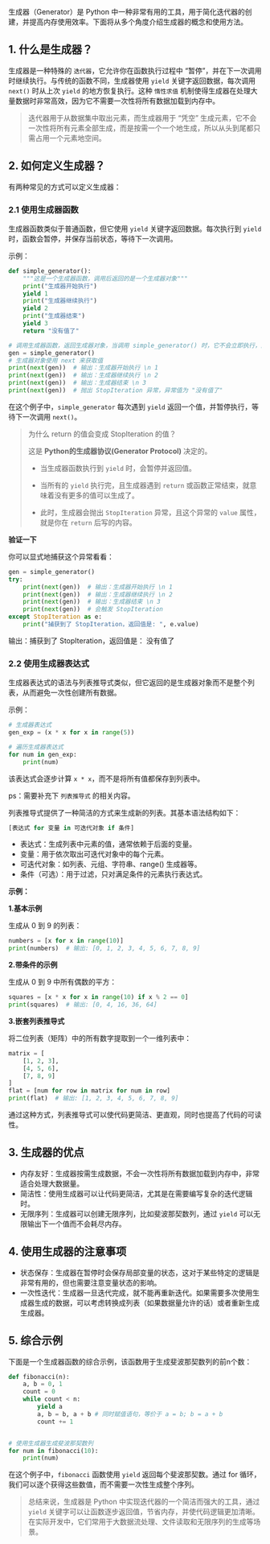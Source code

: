 生成器（Generator）是 Python 中一种非常有用的工具，用于简化迭代器的创建，并提高内存使用效率。下面将从多个角度介绍生成器的概念和使用方法。

## 1. 什么是生成器？

生成器是一种特殊的 `迭代器`，它允许你在函数执行过程中 “暂停”，并在下一次调用时继续执行。与传统的函数不同，生成器使用 `yield` 关键字返回数据，每次调用 `next()` 时从上次 `yield` 的地方恢复执行。这种 `惰性求值` 机制使得生成器在处理大量数据时非常高效，因为它不需要一次性将所有数据加载到内存中。

> 迭代器用于从数据集中取出元素，而生成器用于 “凭空” 生成元素，它不会一次性将所有元素全部生成，而是按需一个一个地生成，所以从头到尾都只需占用一个元素地空间。

## 2. 如何定义生成器？

有两种常见的方式可以定义生成器：

### 2.1 使用生成器函数

生成器函数类似于普通函数，但它使用 `yield` 关键字返回数据。每次执行到 `yield` 时，函数会暂停，并保存当前状态，等待下一次调用。

示例：

```python
def simple_generator():
    """这是一个生成器函数，调用后返回的是一个生成器对象"""
    print("生成器开始执行")
    yield 1
    print("生成器继续执行")
    yield 2
    print("生成器结束")
    yield 3
    return "没有值了"

# 调用生成器函数，返回生成器对象，当调用 simple_generator() 时，它不会立即执行，而是返回一个生成器对象，等你调用 next() 的时候，它才开始执行。
gen = simple_generator()
# 生成器对象使用 next 来获取值
print(next(gen))  # 输出：生成器开始执行 \n 1
print(next(gen))  # 输出：生成器继续执行 \n 2
print(next(gen))  # 输出：生成器结束 \n 3
print(next(gen))  # 抛出 StopIteration 异常，异常值为 "没有值了"
```

在这个例子中，`simple_generator` 每次遇到 `yield` 返回一个值，并暂停执行，等待下一次调用 `next()`。

> 为什么 return 的值会变成 StopIteration 的值？
>
> 这是 **Python的生成器协议(Generator Protocol)** 决定的。
>
> * 当生成器函数执行到 `yield` 时，会暂停并返回值。
>
> * 当所有的 `yield` 执行完，且生成器遇到 `return` 或函数正常结束，就意味着没有更多的值可以生成了。
>
> * 此时，生成器会抛出 `StopIteration` 异常，且这个异常的 `value` 属性，就是你在 `return` 后写的内容。

**验证一下**

你可以显式地捕获这个异常看看：

```python
gen = simple_generator()
try:
    print(next(gen))  # 输出：生成器开始执行 \n 1
    print(next(gen))  # 输出：生成器继续执行 \n 2
    print(next(gen))  # 输出：生成器结束 \n 3
    print(next(gen))  # 会触发 StopIteration
except StopIteration as e:
    print("捕获到了 StopIteration，返回值是: ", e.value)
```

输出：捕获到了 StopIteration，返回值是： 没有值了

### 2.2 使用生成器表达式

生成器表达式的语法与列表推导式类似，但它返回的是生成器对象而不是整个列表，从而避免一次性创建所有数据。

示例：

```python
# 生成器表达式
gen_exp = (x * x for x in range(5))

# 遍历生成器表达式
for num in gen_exp:
    print(num)
```

该表达式会逐步计算 `x * x`，而不是将所有值都保存到列表中。

ps：需要补充下 `列表推导式` 的相关内容。

列表推导式提供了一种简洁的方式来生成新的列表。其基本语法结构如下：

```python
[表达式 for 变量 in 可迭代对象 if 条件]
```

- 表达式：生成列表中元素的值，通常依赖于后面的变量。
- 变量：用于依次取出可迭代对象中的每个元素。
- 可迭代对象：如列表、元组、字符串、range() 生成器等。
- 条件（可选）：用于过滤，只对满足条件的元素执行表达式。

**示例：**

**1.基本示例**

生成从 0 到 9 的列表：

```python
numbers = [x for x in range(10)]
print(numbers)  # 输出: [0, 1, 2, 3, 4, 5, 6, 7, 8, 9]
```

**2.带条件的示例**

生成从 0 到 9 中所有偶数的平方：

```python
squares = [x * x for x in range(10) if x % 2 == 0]
print(squares)  # 输出: [0, 4, 16, 36, 64]
```

**3.嵌套列表推导式**

将二位列表（矩阵）中的所有数字提取到一个一维列表中：

```python
matrix = [
    [1, 2, 3],
    [4, 5, 6],
    [7, 8, 9]
]
flat = [num for row in matrix for num in row]
print(flat)  # 输出: [1, 2, 3, 4, 5, 6, 7, 8, 9]
```

通过这种方式，列表推导式可以使代码更简洁、更直观，同时也提高了代码的可读性。

## 3. 生成器的优点

- 内存友好：生成器按需生成数据，不会一次性将所有数据加载到内存中，非常适合处理大数据量。
- 简洁性：使用生成器可以让代码更简洁，尤其是在需要编写复杂的迭代逻辑时。
- 无限序列：生成器可以创建无限序列，比如斐波那契数列，通过 `yield` 可以无限输出下一个值而不会耗尽内存。

## 4. 使用生成器的注意事项

- 状态保存：生成器在暂停时会保存局部变量的状态，这对于某些特定的逻辑是非常有用的，但也需要注意变量状态的影响。
- 一次性迭代：生成器一旦迭代完成，就不能再重新迭代。如果需要多次使用生成器生成的数据，可以考虑转换成列表（如果数据量允许的话）或者重新生成生成器。

## 5. 综合示例

下面是一个生成器函数的综合示例，该函数用于生成斐波那契数列的前n个数：

```python
def fibonacci(n):
    a, b = 0, 1
    count = 0
    while count < n:
        yield a
        a, b = b, a + b # 同时赋值语句，等价于 a = b; b = a + b
        count += 1


# 使用生成器生成斐波那契数列
for num in fibonacci(10):
    print(num)
```

在这个例子中，`fibonacci` 函数使用 `yield` 返回每个斐波那契数。通过 for 循环，我们可以逐个获得这些数值，而不需要一次性生成整个序列。

> 总结来说，生成器是 Python 中实现迭代器的一个简洁而强大的工具，通过 `yield` 关键字可以让函数逐步返回值，节省内存，并使代码逻辑更加清晰。在实际开发中，它们常用于大数据流处理、文件读取和无限序列的生成等场景。